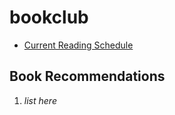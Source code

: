 # bookclub

- [Current Reading Schedule](unclenachoduh.github.io/bookclub/currently-reading)

## Book Recommendations

1. *list here*
